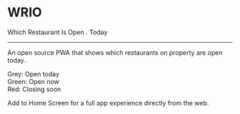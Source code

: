 # WRIO
Which Restaurant Is Open . Today
<hr>
<p>An open source PWA that shows which restaurants on property are open today.</p>

Grey: Open today<br>
Green: Open now<br>
Red: Closing soon<br>

Add to Home Screen for a full app experience directly from the web.
